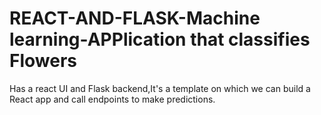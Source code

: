 # REACT-AND-FLASK-Machine learning-APPlication that classifies Flowers
Has a react UI and Flask backend,It's a template on which we can build a React app and call endpoints to make predictions.




